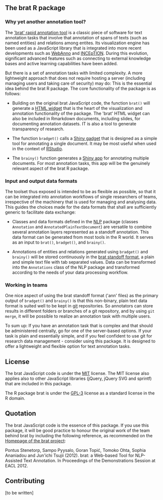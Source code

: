 ## The brat R package

### Why yet another annotation tool?

The ['brat' rapid annotation tool](https://brat.nlplab.org/) is a classic piece of software for text annotation tasks that involve that annotation of spans of texts (such as named entities) and relations among entites. Its visualization engine has been used as a JavaScript library that is integrated into more recent developments such as [WebAnno](https://webanno.github.io/webanno/) and [INCEpTION](https://inception-project.github.io/). During this evolution, significant advanced features such as connecting to external knowledge bases and active learning capabilities have been added.

But there is a set of annotation tasks with limited complexity. A more lightweight approach that does not require hosting a server (including managing users and taking care of security) may do: This is the essential idea behind the brat R package. The core functionality of the package is as follows:

- Building on the original brat JavaScript code, the function `brat()` will generate a [HTML widget](https://www.htmlwidgets.org/)  that is the heart of the visualization and annotation functionality of the package. The 'brat' HTML widget can also be included in Rmarkdown documents, including slides, for documenting annotation datasets. IT is also a tool to generate transparency of research.

- The function `bradget()` calls a [Shiny gadget](https://shiny.rstudio.com/articles/gadgets.html) that is designed as a simple tool for annotating a single document. It may be most useful when used in the context of [RStudio](https://rstudio.com/).

- The `brainy()` function generates a [Shiny app](https://shiny.rstudio.com/) for annotating multiple documents. For most annotation tasks, this app will be the genuinely relevant aspect of the brat R package.


### Input and output data formats

The toolset thus exposed is intended to be as flexible as possible, so that it can be integrated into annotation workflows of single researchers of teams, irrespective of the machinery that is used for managing and analysing data. This guides the choices made for the data formats that shall are sufficiently generic to facilitate data exchange:

- Classes and data formats defined in the [NLP](https://CRAN.R-project.org/package=NLP) package (classes `Annotation` and `AnnotatedPlainTextDocument`) are versatile to combine several annotation layers represented as a standoff annotation. This data format can be generated from most tools in the R world. It serves as an input to `brat()`, `bradget()`, and `brainy()`.

- Annotations of entities and relations generated using `bradget()` and `brainy()` will be stored continuously in the [brat standoff format](https://brat.nlplab.org/standoff.html), a plain and simple text file with tab separated values. Data can be transformed into the `Annotations` class of the NLP package and transformed according to the needs of your data processing workflow.


### Working in teams

One nice aspect of using the brat standoff format ('ann' files) as the primary output of `bradget()` and `brainy()` is that this non-binary, plain text data format is suited well to be kept in [git](https://git-scm.com/) repositories. So annotators can store results in different folders or branches of a git repository, and by using `git merge`, it will be possible to realize an annotation task with multiple users.

To sum up: If you have an annotation task that is complex and that should be administered centrally, go for one of the server-based options. If your task is plain and essentially simple, and if you feel confident to use git for research data management - consider using this package. It is designed to offer a lightweight and flexible option for text annotation tasks.


## License

The brat JavaScript code is under the [MIT](https://opensource.org/licenses/MIT) license. The MIT license also applies also to other JavaScript libraries (jQuery, jQuery SVG and sprintf) that are included in this package.

The R package brat is under the [GPL-3](https://www.gnu.org/licenses/gpl-3.0.html) license as a standard license in the R domain.


## Quotation

The brat JavaScript code is the essence of this package. If you use this package, it will be good practice to honour the original work of the team behind brat by including the following reference, as recommended on the [Homepage of the brat project](https://brat.nlplab.org/about.html):

Pontus Stenetorp, Sampo Pyysalo, Goran Topić, Tomoko Ohta, Sophia Ananiadou and Jun'ichi Tsujii (2012). brat: a Web-based Tool for NLP-Assisted Text Annotation. In Proceedings of the Demonstrations Session at EACL 2012. 


## Contributing

[to be written]



